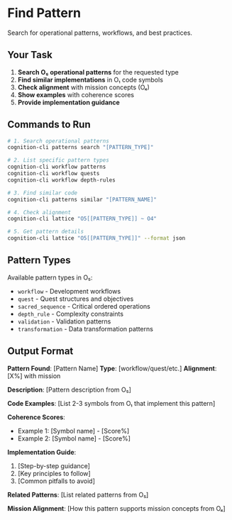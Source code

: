 # Find Pattern

Search for operational patterns, workflows, and best practices.

## Your Task

1. **Search O₅ operational patterns** for the requested type
2. **Find similar implementations** in O₁ code symbols
3. **Check alignment** with mission concepts (O₄)
4. **Show examples** with coherence scores
5. **Provide implementation guidance**

## Commands to Run

```bash
# 1. Search operational patterns
cognition-cli patterns search "[PATTERN_TYPE]"

# 2. List specific pattern types
cognition-cli workflow patterns
cognition-cli workflow quests
cognition-cli workflow depth-rules

# 3. Find similar code
cognition-cli patterns similar "[PATTERN_NAME]"

# 4. Check alignment
cognition-cli lattice "O5[[PATTERN_TYPE]] ~ O4"

# 5. Get pattern details
cognition-cli lattice "O5[[PATTERN_TYPE]]" --format json
```

## Pattern Types

Available pattern types in O₅:

- `workflow` - Development workflows
- `quest` - Quest structures and objectives
- `sacred_sequence` - Critical ordered operations
- `depth_rule` - Complexity constraints
- `validation` - Validation patterns
- `transformation` - Data transformation patterns

## Output Format

**Pattern Found**: [Pattern Name]
**Type**: [workflow/quest/etc.]
**Alignment**: [X%] with mission

**Description**:
[Pattern description from O₅]

**Code Examples**:
[List 2-3 symbols from O₁ that implement this pattern]

**Coherence Scores**:

- Example 1: [Symbol name] - [Score%]
- Example 2: [Symbol name] - [Score%]

**Implementation Guide**:

1. [Step-by-step guidance]
2. [Key principles to follow]
3. [Common pitfalls to avoid]

**Related Patterns**:
[List related patterns from O₅]

**Mission Alignment**:
[How this pattern supports mission concepts from O₄]
